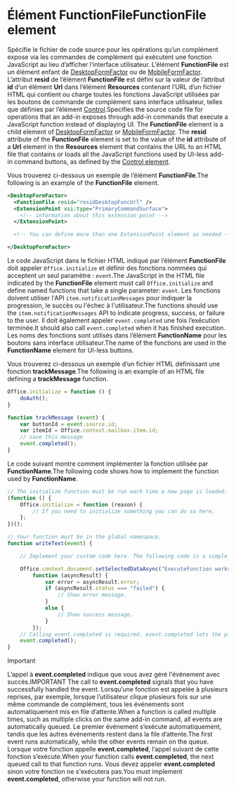 # <a name="functionfile-element"></a><span data-ttu-id="b2e6a-101">Élément FunctionFile</span><span class="sxs-lookup"><span data-stu-id="b2e6a-101">FunctionFile element</span></span>

<span data-ttu-id="b2e6a-p101">Spécifie le fichier de code source pour les opérations qu’un complément expose via les commandes de complément qui exécutent une fonction JavaScript au lieu d’afficher l’interface utilisateur. L’élément **FunctionFile** est un élément enfant de [DesktopFormFactor](desktopformfactor.md) ou de [MobileFormFactor](mobileformfactor.md). L’attribut **resid** de l’élément **FunctionFile** est défini sur la valeur de l’attribut **id** d’un élément **Url** dans l’élément **Resources** contenant l’URL d’un fichier HTML qui contient ou charge toutes les fonctions JavaScript utilisées par les boutons de commande de complément sans interface utilisateur, telles que définies par l’élément [Control](control.md).</span><span class="sxs-lookup"><span data-stu-id="b2e6a-p101">Specifies the source code file for operations that an add-in exposes through add-in commands that execute a JavaScript function instead of displaying UI. The  **FunctionFile** element is a child element of [DesktopFormFactor](desktopformfactor.md) or [MobileFormFactor](mobileformfactor.md). The **resid** attribute of the **FunctionFile** element is set to the value of the **id** attribute of a **Url** element in the **Resources** element that contains the URL to an HTML file that contains or loads all  the JavaScript functions used by UI-less add-in command buttons, as defined by the [Control element](control.md).</span></span>

<span data-ttu-id="b2e6a-105">Vous trouverez ci-dessous un exemple de l’élément **FunctionFile**.</span><span class="sxs-lookup"><span data-stu-id="b2e6a-105">The following is an example of the **FunctionFile** element.</span></span>

```XML
<DesktopFormFactor>
  <FunctionFile resid="residDesktopFuncUrl" />
  <ExtensionPoint xsi:type="PrimaryCommandSurface">
    <!-- information about this extension point -->
  </ExtensionPoint>

  <!-- You can define more than one ExtensionPoint element as needed -->

</DesktopFormFactor>
```

<span data-ttu-id="b2e6a-106">Le code JavaScript dans le fichier HTML indiqué par l’élément **FunctionFile** doit appeler `Office.initialize` et définir des fonctions nommées qui acceptent un seul paramètre : `event`.</span><span class="sxs-lookup"><span data-stu-id="b2e6a-106">The JavaScript in the HTML file indicated by the  **FunctionFile** element must call `Office.initialize` and define named functions that take a single parameter: `event`.</span></span> <span data-ttu-id="b2e6a-107">Les fonctions doivent utiliser l'API `item.notificationMessages` pour indiquer la progression, le succès ou l'échec à l'utilisateur.</span><span class="sxs-lookup"><span data-stu-id="b2e6a-107">The functions should use the `item.notificationMessages` API to indicate progress, success, or failure to the user.</span></span> <span data-ttu-id="b2e6a-108">Il doit également appeler `event.completed` une fois l’exécution terminée.</span><span class="sxs-lookup"><span data-stu-id="b2e6a-108">It should also call `event.completed` when it has finished execution.</span></span> <span data-ttu-id="b2e6a-109">Les noms des fonctions sont utilisés dans l’élément **FunctionName** pour les boutons sans interface utilisateur.</span><span class="sxs-lookup"><span data-stu-id="b2e6a-109">The name of the functions are used in the **FunctionName** element for UI-less buttons.</span></span>

<span data-ttu-id="b2e6a-110">Vous trouverez ci-dessous un exemple d’un fichier HTML définissant une fonction **trackMessage**.</span><span class="sxs-lookup"><span data-stu-id="b2e6a-110">The following is an example of an HTML file defining a **trackMessage** function.</span></span>

```js
Office.initialize = function () {
    doAuth();
}

function trackMessage (event) {
    var buttonId = event.source.id;    
    var itemId = Office.context.mailbox.item.id;
    // save this message
    event.completed();
}
```

<span data-ttu-id="b2e6a-111">Le code suivant montre comment implémenter la fonction utilisée par **FunctionName**.</span><span class="sxs-lookup"><span data-stu-id="b2e6a-111">The following code shows how to implement the function used by **FunctionName**.</span></span>

```js
// The initialize function must be run each time a new page is loaded.
(function () {
    Office.initialize = function (reason) {
        // If you need to initialize something you can do so here.
    };
})();

// Your function must be in the global namespace.
function writeText(event) {

    // Implement your custom code here. The following code is a simple example.

    Office.context.document.setSelectedDataAsync("ExecuteFunction works. Button ID=" + event.source.id,
        function (asyncResult) {
            var error = asyncResult.error;
            if (asyncResult.status === "failed") {
                // Show error message.
            }
            else {
                // Show success message.
            }
        });
    // Calling event.completed is required. event.completed lets the platform know that processing has completed.
    event.completed();
}
```

> [!IMPORTANT]
> <span data-ttu-id="b2e6a-112">L’appel à **event.completed** indique que vous avez géré l'événement avec succès.</span><span class="sxs-lookup"><span data-stu-id="b2e6a-112">IMPORTANT  The call to **event.completed** signals that you have successfully handled the event.</span></span> <span data-ttu-id="b2e6a-113">Lorsqu’une fonction est appelée à plusieurs reprises, par exemple, lorsque l’utilisateur clique plusieurs fois sur une même commande de complément, tous les événements sont automatiquement mis en file d’attente.</span><span class="sxs-lookup"><span data-stu-id="b2e6a-113">When a function is called multiple times, such as multiple clicks on the same add-in command, all events are automatically queued.</span></span> <span data-ttu-id="b2e6a-114">Le premier événement s’exécute automatiquement, tandis que les autres événements restent dans la file d’attente.</span><span class="sxs-lookup"><span data-stu-id="b2e6a-114">The first event runs automatically, while the other events remain on the queue.</span></span> <span data-ttu-id="b2e6a-115">Lorsque votre fonction appelle **event.completed**, l’appel suivant de cette fonction s’exécute.</span><span class="sxs-lookup"><span data-stu-id="b2e6a-115">When your function calls **event.completed**, the next queued call to that function runs.</span></span> <span data-ttu-id="b2e6a-116">Vous devez appeler **event.completed** sinon votre fonction ne s'exécutera pas.</span><span class="sxs-lookup"><span data-stu-id="b2e6a-116">You must implement **event.completed**, otherwise your function will not run.</span></span>